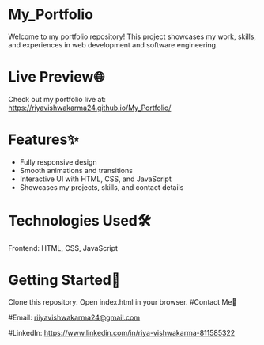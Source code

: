 # My_Portfolio
Welcome to my portfolio repository! This project showcases my work, skills, and experiences in web development and software engineering.
# Live Preview🌐

Check out my portfolio live at: https://riyavishwakarma24.github.io/My_Portfolio/

# Features✨

* Fully responsive design
* Smooth animations and transitions
* Interactive UI with HTML, CSS, and JavaScript
* Showcases my projects, skills, and contact details
# Technologies Used🛠
Frontend: HTML, CSS, JavaScript
# Getting Started🚀
Clone this repository:
Open index.html in your browser.
#Contact Me📩 

#Email:
riiyavishwakarma24@gmail.com

#LinkedIn:
https://www.linkedin.com/in/riya-vishwakarma-811585322
